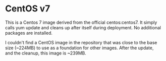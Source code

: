 # CentOS v7
This is a Centos 7 image derived from the official centos:centos7.
It simply calls yum update and cleans up after itself during deployment. 
No additional packages are installed.

I couldn't find a CentOS image in the repository that was close to the 
base size (~224MB) to use as a foundation for other images. 
After the update, and the cleanup, this image is ~239MB.
